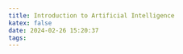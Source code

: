 ```yaml
---
title: Introduction to Artificial Intelligence
katex: false
date: 2024-02-26 15:20:37
tags:
---
```


